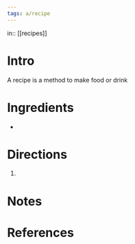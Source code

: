 ```yaml
---
tags: a/recipe
---
```

in:: [[recipes]]

# Intro
A recipe is a method to make food or drink

# Ingredients
*

# Directions
1)

# Notes

# References
